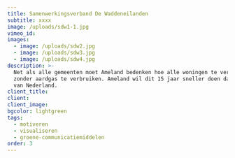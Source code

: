 ```yaml
---
title: Samenwerkingsverband De Waddeneilanden
subtitle: xxxx
image: /uploads/sdw1-1.jpg
vimeo_id:
images:
  - image: /uploads/sdw2.jpg
  - image: /uploads/sdw3.jpg
  - image: /uploads/sdw4.jpg
description: >-
  Net als alle gemeenten moet Ameland bedenken hoe alle woningen te verwarmen
  zonder aardgas te verbruiken. Ameland wil dit 15 jaar sneller doen dan de rest
  van Nederland.
client_title:
client:
client_image:
bgcolor: lightgreen
tags:
  - motiveren
  - visualiseren
  - groene-communicatiemiddelen
order: 3
---
```

